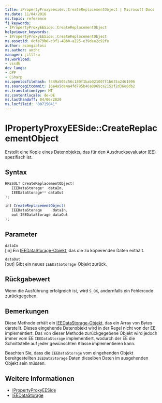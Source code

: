 ```yaml
---
title: iPropertyProxyeeside::CreateReplacementObject | Microsoft Docs
ms.date: 11/04/2016
ms.topic: reference
f1_keywords:
- IPropertyProxyEESide::CreateReplacementObject
helpviewer_keywords:
- IPropertyProxyEESide::CreateReplacementObject
ms.assetid: 0cfe79b8-c3f1-48b0-a225-e39dee2c92fe
author: acangialosi
ms.author: anthc
manager: jillfra
ms.workload:
- vssdk
dev_langs:
- CPP
- CSharp
ms.openlocfilehash: f449a505c56c180f1bab021007f1b635a2461996
ms.sourcegitcommit: 16a4a5da4a4fd795b46a0869ca2152f2d36e6db2
ms.translationtype: MT
ms.contentlocale: de-DE
ms.lasthandoff: 04/06/2020
ms.locfileid: "80715041"
---
```

# <a name="ipropertyproxyeesidecreatereplacementobject"></a>IPropertyProxyEESide::CreateReplacementObject
Erstellt eine Kopie eines Datenobjekts, das für den Ausdrucksevaluator (EE) spezifisch ist.

## <a name="syntax"></a>Syntax

```cpp
HRESULT CreateReplacementObject(
   IEEDataStorage*  dataIn,
   IEEDataStorage** dataOut
);
```

```csharp
int CreateReplacementObject(
   IEEDataStorage     dataIn,
   out IEEDataStorage dataOut
);
```

## <a name="parameters"></a>Parameter
`dataIn`\
[in] Ein [IEEDataStorage-Objekt,](../../../extensibility/debugger/reference/ieedatastorage.md) das die zu kopierenden Daten enthält.

`dataOut`\
[out] Gibt ein neues `IEEDataStorage`-Objekt zurück.

## <a name="return-value"></a>Rückgabewert
 Wenn die Ausführung erfolgreich ist, wird `S_OK`, andernfalls ein Fehlercode zurückgegeben.

## <a name="remarks"></a>Bemerkungen
 Diese Methode erhält ein [IEEDataStorage-Objekt,](../../../extensibility/debugger/reference/ieedatastorage.md) das ein Array von Bytes darstellt. Dieses eingehende Datenobjekt wird in der Regel nicht von der EE implementiert. Das von dieser Methode zurückgegebene Objekt wird jedoch immer vom EE `IEEDataStorage` implementiert, wodurch der EE die Schnittstelle auf jeder gewünschten Klasse implementieren kann.

 Beachten Sie, dass die `IEEDataStorage` vom eingehenden Objekt bereitgestellten `IEEDataStorage` Daten dieselben Daten im ausgehenden Objekt sein müssen.

## <a name="see-also"></a>Weitere Informationen
- [IPropertyProxyEESide](../../../extensibility/debugger/reference/ipropertyproxyeeside.md)
- [IEEDataStorage](../../../extensibility/debugger/reference/ieedatastorage.md)
